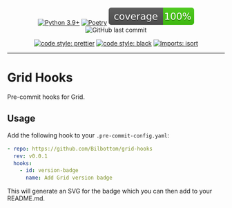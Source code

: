 <div align="center">

[![Python 3.9+](https://img.shields.io/badge/python-3.9+-blue.svg)](https://www.python.org/downloads/release/python-390/)
[![Poetry](https://img.shields.io/endpoint?url=https://python-poetry.org/badge/v0.json)](https://python-poetry.org/)
[![coverage](https://raw.githubusercontent.com/Bilbottom/grid-hooks/main/coverage.svg)](https://github.com/dbrgn/coverage-badge)
![GitHub last commit](https://img.shields.io/github/last-commit/Bilbottom/grid-hooks)

[![code style: prettier](https://img.shields.io/badge/code_style-prettier-ff69b4.svg?style=flat-square)](https://github.com/prettier/prettier)
[![code style: black](https://img.shields.io/badge/code%20style-black-000000.svg)](https://github.com/psf/black)
[![Imports: isort](https://img.shields.io/badge/%20imports-isort-%231674b1?style=flat&labelColor=ef8336)](https://pycqa.github.io/isort/)

</div>

---

# Grid Hooks

Pre-commit hooks for Grid.

## Usage

Add the following hook to your `.pre-commit-config.yaml`:

```yaml
- repo: https://github.com/Bilbottom/grid-hooks
  rev: v0.0.1
  hooks:
    - id: version-badge
      name: Add Grid version badge
```

This will generate an SVG for the badge which you can then add to your README.md.
